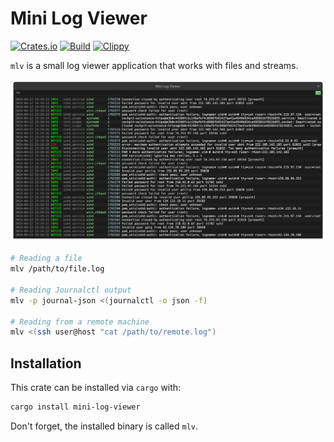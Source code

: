 # Mini Log Viewer
[![Crates.io](https://img.shields.io/crates/v/mini-log-viewer)](https://crates.io/crates/mini-log-viewer)
[![Build](https://github.com/Ewpratten/mlv/actions/workflows/build.yml/badge.svg)](https://github.com/Ewpratten/mlv/actions/workflows/build.yml)
[![Clippy](https://github.com/Ewpratten/mlv/actions/workflows/clippy.yml/badge.svg)](https://github.com/Ewpratten/mlv/actions/workflows/clippy.yml)

`mlv` is a small log viewer application that works with files and streams.

![A screenshot of MLV in use](./screenshot.png)

```sh
# Reading a file
mlv /path/to/file.log

# Reading Journalctl output
mlv -p journal-json <(journalctl -o json -f)

# Reading from a remote machine
mlv <(ssh user@host "cat /path/to/remote.log")
```

## Installation

This crate can be installed via `cargo` with:

```sh
cargo install mini-log-viewer
```

Don't forget, the installed binary is called `mlv`.